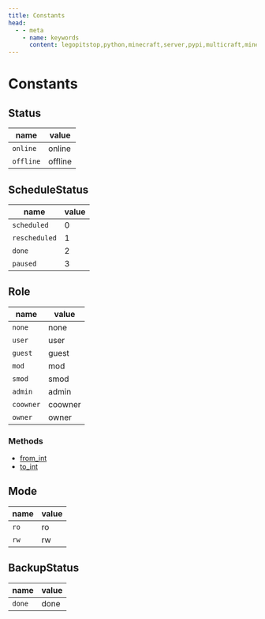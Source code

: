 ```yaml
---
title: Constants
head:
  - - meta
    - name: keywords
      content: legopitstop,python,minecraft,server,pypi,multicraft,minecraftserver,pythonpackage
---
```


# Constants

## Status

| name      | value   |
| --------- | ------- |
| `online`  | online  |
| `offline` | offline |

## ScheduleStatus

| name          | value |
| ------------- | ----- |
| `scheduled`   | 0     |
| `rescheduled` | 1     |
| `done`        | 2     |
| `paused`      | 3     |

## Role

| name      | value   |
| --------- | ------- |
| `none`    | none    |
| `user`    | user    |
| `guest`   | guest   |
| `mod`     | mod     |
| `smod`    | smod    |
| `admin`   | admin   |
| `coowner` | coowner |
| `owner`   | owner   |

### Methods

- [from_int](#from_int)
- [to_int](#to_int)

## Mode

| name | value |
| ---- | ----- |
| `ro` | ro    |
| `rw` | rw    |

## BackupStatus

| name   | value |
| ------ | ----- |
| `done` | done  |
